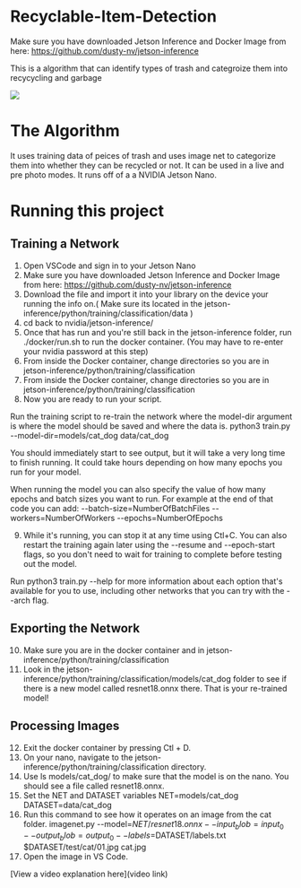 # Recyclable-Item-Detection

Make sure you have downloaded Jetson Inference and Docker Image from here: https://github.com/dusty-nv/jetson-inference

This is a algorithm that can identify types of trash and categroize them into recycycling and garbage

![](https://publicinterestnetwork.org/wp-content/uploads/2021/09/Photo-credit-Michael-Courier_0-scaled.jpeg)
# The Algorithm

It uses training data of peices of trash and uses image net to categorize them into whether they can be recycled or not. It can be used in a live and pre photo modes. It runs off of a a NVIDIA Jetson Nano.

# Running this project
## Training a Network
1. Open VSCode and sign in to your Jetson Nano
2. Make sure you have downloaded Jetson Inference and Docker Image from here: https://github.com/dusty-nv/jetson-inference
3. Download the file and import it into your library on the device your running the info on.( Make sure its located in the jetson-inference/python/training/classification/data )
4. cd back to nvidia/jetson-inference/
5. Once that has run and you're still back in the jetson-inference folder, run ./docker/run.sh to run the docker container. (You may have to re-enter your nvidia password at this step)
6. From inside the Docker container, change directories so you are in jetson-inference/python/training/classification
7. From inside the Docker container, change directories so you are in jetson-inference/python/training/classification
8. Now you are ready to run your script.

Run the training script to re-train the network where the model-dir argument is where the model should be saved and where the data is. 
python3 train.py --model-dir=models/cat_dog data/cat_dog
 
You should immediately start to see output, but it will take a very long time to finish running. It could take hours depending on how many epochs you run for your model.
 
When running the model you can also specify the value of how many epochs and batch sizes you want to run. For example at the end of that code you can add:
--batch-size=NumberOfBatchFiles --workers=NumberOfWorkers --epochs=NumberOfEpochs

9. While it's running, you can stop it at any time using Ctl+C. You can also restart the training again later using the --resume and --epoch-start flags, so you don't need to wait for training to complete before testing out the model.

Run python3 train.py --help for more information about each option that's available for you to use, including other networks that you can try with the --arch flag.
## Exporting the Network
10. Make sure you are in the docker container and in jetson-inference/python/training/classification
11. Look in the jetson-inference/python/training/classification/models/cat_dog folder to see if there is a new model called resnet18.onnx there. That is your re-trained model!
## Processing Images
12. Exit the docker container by pressing Ctl + D.
13. On your nano, navigate to the jetson-inference/python/training/classification directory.
14. Use ls models/cat_dog/ to make sure that the model is on the nano. You should see a file called resnet18.onnx.
15. Set the NET and DATASET variables
    NET=models/cat_dog
    DATASET=data/cat_dog
16. Run this command to see how it operates on an image from the cat folder.
    imagenet.py --model=$NET/resnet18.onnx --input_blob=input_0 --output_blob=output_0 --labels=$DATASET/labels.txt $DATASET/test/cat/01.jpg cat.jpg
17. Open the image in VS Code.



[View a video explanation here](video link)
